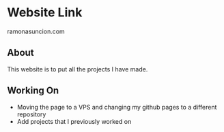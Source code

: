 # Website Link

ramonasuncion.com 

## About

This website is to put all the projects I have made.

## Working On

- Moving the page to a VPS and changing my github pages to a different repository 
- Add projects that I previously worked on 
